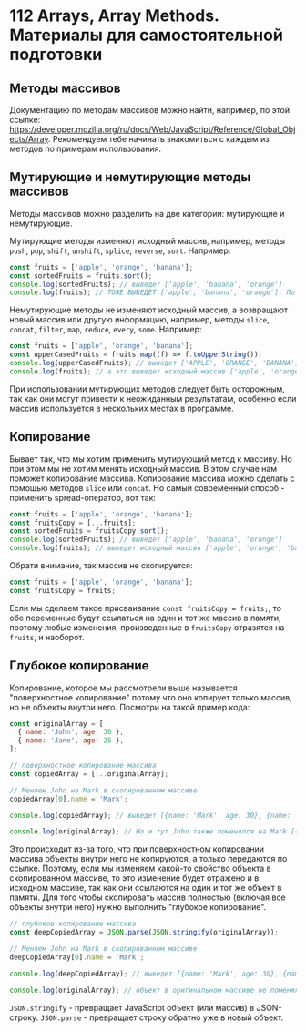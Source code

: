 # 112 Arrays, Array Methods. Материалы для самостоятельной подготовки

## Методы массивов

Документацию по методам массивов можно найти, например, по этой ссылке: https://developer.mozilla.org/ru/docs/Web/JavaScript/Reference/Global_Objects/Array. Рекомендуем тебе начинать знакомиться с каждым из методов по примерам использования.

## Мутирующие и немутирующие методы массивов

Методы массивов можно разделить на две категории: мутирующие и немутирующие.

Мутирующие методы изменяют исходный массив, например, методы `push`, `pop`, `shift`, `unshift`, `splice`, `reverse`, `sort`. Например:

```javascript
const fruits = ['apple', 'orange', 'banana'];
const sortedFruits = fruits.sort();
console.log(sortedFruits); // выведет ['apple', 'banana', 'orange']
console.log(fruits); // ТОЖЕ ВЫВЕДЕТ ['apple', 'banana', 'orange']. Потому что метод sort мутировал (изменил) исходный массив fruits.
```

Немутирующие методы не изменяют исходный массив, а возвращают новый массив или другую информацию, например, методы `slice`, `concat`, `filter`, `map`, `reduce`, `every`, `some`. Например:

```javascript
const fruits = ['apple', 'orange', 'banana'];
const upperCasedFruits = fruits.map((f) => f.toUpperString());
console.log(upperCasedFruits); // выведет ['APPLE', 'ORANGE', 'BANANA']
console.log(fruits); // а это выведет исходный массив ['apple', 'orange', 'banana']. Метод map - немутирующий и потому не изменяет исходный массив fruits.
```

При использовании мутирующих методов следует быть осторожным, так как они могут привести к неожиданным результатам, особенно если массив используется в нескольких местах в программе.

## Копирование

Бывает так, что мы хотим применить мутирующий метод к массиву. Но при этом мы не хотим менять исходный массив. В этом случае нам поможет копирование массива. Копирование массива можно сделать с помощью методов `slice` или `concat`. Но самый современный способ - применить spread-оператор, вот так:

```javascript
const fruits = ['apple', 'orange', 'banana'];
const fruitsCopy = [...fruits];
const sortedFruits = fruitsCopy.sort();
console.log(sortedFruits); // выведет ['apple', 'banana', 'orange']
console.log(fruits); // выведет исходный массив ['apple', 'orange', 'banana']. Он не изменился потому что мы мутировали его копию, а не исходный массив.
```

Обрати внимание, так массив не скопируется:

```javascript
const fruits = ['apple', 'orange', 'banana'];
const fruitsCopy = fruits;
```

Если мы сделаем такое присваивание `const fruitsCopy = fruits;`, то обе переменные будут ссылаться на один и тот же массив в памяти, поэтому любые изменения, произведенные в `fruitsCopy` отразятся на `fruits`, и наоборот.

## Глубокое копирование

Копирование, которое мы рассмотрели выше называется "поверхностное копирование" потому что оно копирует только массив, но не объекты внутри него. Посмотри на такой пример кода:

```javascript
const originalArray = [
  { name: 'John', age: 30 },
  { name: 'Jane', age: 25 },
];

// поверхностное копирование массива
const copiedArray = [...originalArray];

// Меняем John на Mark в скопированном массиве
copiedArray[0].name = 'Mark';

console.log(copiedArray); // выведет [{name: 'Mark', age: 30}, {name: 'Jane', age: 25}]

console.log(originalArray); // Но и тут John также поменялся на Mark [{name: 'Mark', age: 30}, {name: 'Jane', age: 25}]
```

Это происходит из-за того, что при поверхностном копировании массива объекты внутри него не копируются, а только передаются по ссылке. Поэтому, если мы изменяем какой-то свойство объекта в скопированном массиве, то это изменение будет отражено и в исходном массиве, так как они ссылаются на один и тот же объект в памяти. Для того чтобы скопировать массив полностью (включая все объекты внутри него) нужно выполнить "глубокое копирование".

```javascript
// глубокое копирование массива
const deepCopiedArray = JSON.parse(JSON.stringify(originalArray));

// Меняем John на Mark в скопированном массиве
deepCopiedArray[0].name = 'Mark';

console.log(deepCopiedArray); // выведет [{name: 'Mark', age: 30}, {name: 'Jane', age: 20}]

console.log(originalArray); // объект в оригинальном массиве не поменялся выведет [{name: 'John', age: 30}, {name: 'Jane', age: 20}]
```

`JSON.stringify` - превращает JavaScript объект (или массив) в JSON-строку. `JSON.parse` - превращает строку обратно уже в новый объект.
